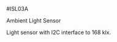 <!--- Created:2017-01-02T13:57:00.847469: ---> 
<!--- Author:Mlab: ---> 
<!--- AuthorEmail:email@mlab.cz: ---> 
<!--- Tags:None: ---> 
<!--- Ust:None: ---> 
<!--- Name:ISL03A: --->
#ISL03A 
<!--- LongName --->
Ambient Light Sensor
<!--- ELongName ---> 

<!--- Lead --->
Light sensor with I2C interface to 168 klx.
<!--- ELead ---> 


​
​
<!--- Description --->
<!--- EDescription --->
<!--- Content --->
<!--- EContent --->
            